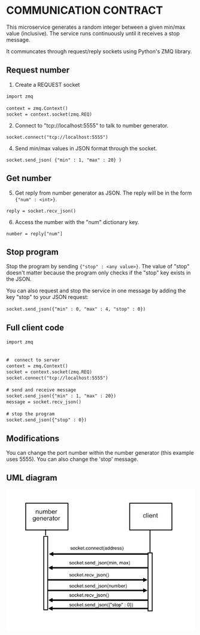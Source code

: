 # COMMUNICATION CONTRACT

This microservice generates a random integer between a given min/max value (inclusive). The service runs continuously until it receives a stop message.

It communcates through request/reply sockets using Python's ZMQ library.

## Request number


1) Create a REQUEST socket

````
import zmq

context = zmq.Context()
socket = context.socket(zmq.REQ)
````

2) Connect to "tcp://localhost:5555" to talk to number generator.

````
socket.connect("tcp://localhost:5555")

````

4) Send min/max values in JSON format through the socket.


````
socket.send_json( {"min" : 1, "max" : 20} )

````

## Get number

5) Get reply from number generator as JSON. The reply will be in the form ``{"num" : <int>}``.


````
reply = socket.recv_json()  

````

6) Access the number with the "num" dictionary key.

````
number = reply["num"]
````


## Stop program

Stop the program by sending ``{"stop" : <any value>}``. The value of "stop" doesn't matter because the program only checks if the "stop" key exists in the JSON.
  
You can also request and stop the service in one message by adding the key "stop" to your JSON request:

``socket.send_json({"min" : 0, "max" : 4, "stop" : 0})``

## Full client code

````
import zmq


#  connect to server
context = zmq.Context()
socket = context.socket(zmq.REQ)
socket.connect("tcp://localhost:5555")

# send and receive message
socket.send_json({"min" : 1, "max" : 20})
message = socket.recv_json()

# stop the program
socket.send_json({"stop" : 0})

````

## Modifications

You can change the port number within the number generator (this example uses 5555). You can also change the 'stop' message.

## UML diagram

![](diagram.png)





